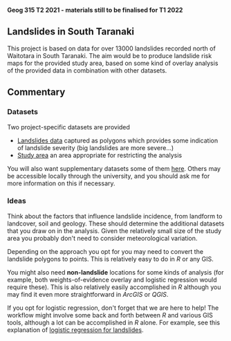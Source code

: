 **Geog 315 T2 2021 - materials still to be finalised for T1 2022**

## Landslides in South Taranaki
This project is based on data for over 13000 landslides recorded north of Waitotara in South Taranaki. The aim would be to produce landslide risk maps for the provided study area, based on some kind of overlay analysis of the provided data in combination with other datasets.

## Commentary
### Datasets
Two project-specific datasets are provided

+ [Landslides data](landslides.gpkg?raw=true) captured as polygons which provides some indication of landslide severity (big landslides are more severe...)
+ [Study area](study-area.gpkg?raw=true) an area appropriate for restricting the analysis

You will also want supplementary datasets some of them [here](../aotearoa-new-zealand-physical-geography-data.md). Others may be accessible locally through the university, and you should ask me for more information on this if necessary.

### Ideas
Think about the factors that influence landslide incidence, from landform to landcover, soil and geology. These should determine the additional datasets that you draw on in the analysis. Given the relatively small size of the study area you probably don't need to consider meteorological variation.

Depending on the approach you opt for you may need to convert the landslide polygons to points. This is relatively easy to do in _R_ or any GIS.

You might also need **non-landslide** locations for some kinds of analysis (for example, both weights-of-evidence overlay and logistic regression would require these). This is also relatively easily accomplished in _R_ although you may find it even more straightforward in _ArcGIS_ or _QGIS_.

If you opt for logistic regression, don't forget that we are here to help! The workflow might involve some back and forth between _R_ and various GIS tools, although a lot can be accomplished in _R_ alone. For example, see this explanation of [logistic regression for landslides](https://geocompr.robinlovelace.net/spatial-cv.html#case-landslide).
